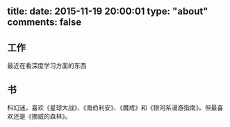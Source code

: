 title:
date: 2015-11-19 20:00:01
type: "about"
comments: false
---

## 工作

最近在看深度学习方面的东西

## 书

科幻迷，喜欢《星球大战》、《海伯利安》、《魔戒》和《银河系漫游指南》。但最喜欢还是《挪威的森林》。
